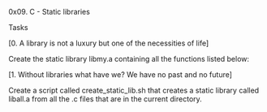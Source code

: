 0x09. C - Static libraries

Tasks

[0. A library is not a luxury but one of the necessities of life]

Create the static library libmy.a containing all the functions listed below:

[1. Without libraries what have we? We have no past and no future]

Create a script called create_static_lib.sh that creates a static library called liball.a from all the .c files that are in the current directory.
